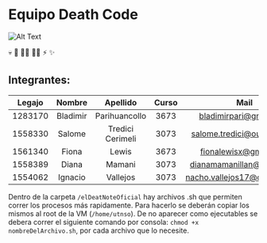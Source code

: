 # Equipo Death Code
![Alt Text](https://i.giphy.com/media/3pTtbLJ7Jd0YM/giphy.gif)

:skull: :memo: :man_technologist: :woman_technologist: :zap: :sparkles:
## Integrantes:
| Legajo  | Nombre   | Apellido         | Curso | Mail                         |
| :-----: | :------: | :--------------: | :---: | :--------------------------: |
| 1283170 | Bladimir | Parihuancollo    | 3673  | bladimirpari@gmail.com       |
| 1558330 | Salome   | Tredici Cerimeli | 3073  | salome.tredici@outlook.com   |
| 1561340 | Fiona    | Lewis            | 3673  | fionalewisx@gmail.com        |
| 1558389 | Diana    | Mamani           | 3073  | dianamamanillan@gmail.com    |
| 1554062 | Ignacio  | Vallejos         | 3073  | nacho.vallejos17@outlook.com |

Dentro de la carpeta `/elDeatNoteOficial` hay archivos .sh  que permiten correr los procesos más rapidamente. Para hacerlo se deberán copiar los mismos al root de la VM (`/home/utnso`). De no aparecer como ejecutables se debera correr el siguiente comando por consola: `chmod +x nombreDelArchivo.sh`, por cada archivo que lo necesite.